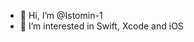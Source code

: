 - 👋 Hi, I’m @Istomin-1
- 👀 I’m interested in Swift, Xcode and iOS


<!---
Istomin-1/Istomin-1 is a ✨ special ✨ repository because its `README.md` (this file) appears on your GitHub profile.
You can click the Preview link to take a look at your changes.
--->
